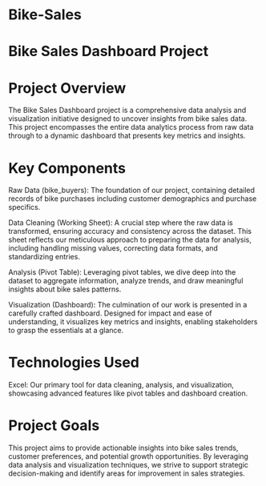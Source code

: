 # Bike-Sales
# Bike Sales Dashboard Project

# Project Overview
The Bike Sales Dashboard project is a comprehensive data analysis and visualization initiative designed to uncover insights from bike sales data. This project encompasses the entire data analytics process from raw data through to a dynamic dashboard that presents key metrics and insights.

# Key Components
Raw Data (bike_buyers): The foundation of our project, containing detailed records of bike purchases including customer demographics and purchase specifics.

Data Cleaning (Working Sheet): A crucial step where the raw data is transformed, ensuring accuracy and consistency across the dataset. This sheet reflects our meticulous approach to preparing the data for analysis, including handling missing values, correcting data formats, and standardizing entries.

Analysis (Pivot Table): Leveraging pivot tables, we dive deep into the dataset to aggregate information, analyze trends, and draw meaningful insights about bike sales patterns.

Visualization (Dashboard): The culmination of our work is presented in a carefully crafted dashboard. Designed for impact and ease of understanding, it visualizes key metrics and insights, enabling stakeholders to grasp the essentials at a glance.

# Technologies Used
Excel: Our primary tool for data cleaning, analysis, and visualization, showcasing advanced features like pivot tables and dashboard creation.

# Project Goals
This project aims to provide actionable insights into bike sales trends, customer preferences, and potential growth opportunities. By leveraging data analysis and visualization techniques, we strive to support strategic decision-making and identify areas for improvement in sales strategies.
